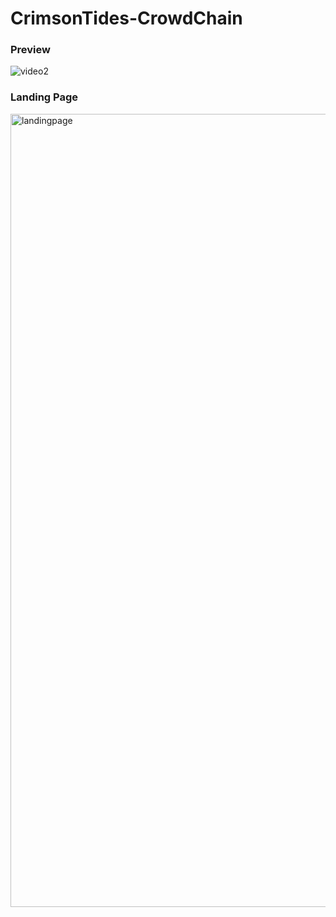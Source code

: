 # CrimsonTides-CrowdChain

### Preview
![video2](https://github.com/A91y/CrimsonTides-CrowdChain/assets/65825207/b9363495-19f3-45c8-958b-530a90dd2e1d)




### Landing Page
<img width="1269" alt="landingpage" src="https://github.com/A91y/CrimsonTides-CrowdChain/assets/65825207/7032dbd0-d896-4f8c-a362-a51c9a4879d8">
